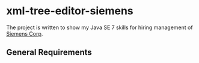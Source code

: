 # xml-tree-editor-siemens

The project is written to show my Java SE 7 skills for hiring management of [Siemens Corp](https://jobsearch.siemens.biz/career?career%5fns=job%5flisting&company=Siemens&navBarLevel=JOB%5fSEARCH&rcm%5fsite%5flocale=cs%5fCZ&career_job_req_id=173389&selected_lang=cs_CZ&jobAlertController_jobAlertId=&jobAlertController_jobAlertName=&_s.crb=Yg7P8r7oV1GsVgA9c5OzqlL54k0%3d).



## General Requirements
